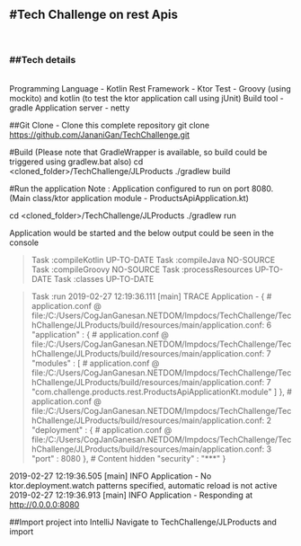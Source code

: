 <h2>#Tech Challenge on rest Apis</h2><br/>

<h3>##Tech details</h3><br/>
Programming Language - Kotlin
Rest Framework - Ktor
Test - Groovy (using mockito) and kotlin (to test the ktor application call using jUnit)
Build tool - gradle
Application server - netty

##Git Clone - Clone this complete repository
git clone https://github.com/JananiGan/TechChallenge.git

#Build (Please note that GradleWrapper is available, so build could be triggered using gradlew.bat also)
cd <cloned_folder>/TechChallenge/JLProducts
./gradlew build

#Run the application
Note : Application configured to run on port 8080. (Main class/ktor application module - ProductsApiApplication.kt)

cd <cloned_folder>/TechChallenge/JLProducts
./gradlew run

Application would be started and the below output could be seen in the console


> Task :compileKotlin UP-TO-DATE
> Task :compileJava NO-SOURCE
> Task :compileGroovy NO-SOURCE
> Task :processResources UP-TO-DATE
> Task :classes UP-TO-DATE

> Task :run
2019-02-27 12:19:36.111 [main] TRACE Application - {
    # application.conf @ file:/C:/Users/CogJanGanesan.NETDOM/Impdocs/TechChallenge/TechChallenge/JLProducts/build/resources/main/application.conf: 6
    "application" : {
        # application.conf @ file:/C:/Users/CogJanGanesan.NETDOM/Impdocs/TechChallenge/TechChallenge/JLProducts/build/resources/main/application.conf: 7
        "modules" : [
            # application.conf @ file:/C:/Users/CogJanGanesan.NETDOM/Impdocs/TechChallenge/TechChallenge/JLProducts/build/resources/main/application.conf: 7
            "com.challenge.products.rest.ProductsApiApplicationKt.module"
        ]
    },
    # application.conf @ file:/C:/Users/CogJanGanesan.NETDOM/Impdocs/TechChallenge/TechChallenge/JLProducts/build/resources/main/application.conf: 2
    "deployment" : {
        # application.conf @ file:/C:/Users/CogJanGanesan.NETDOM/Impdocs/TechChallenge/TechChallenge/JLProducts/build/resources/main/application.conf: 3
        "port" : 8080
    },
    # Content hidden
    "security" : "***"
}

2019-02-27 12:19:36.505 [main] INFO  Application - No ktor.deployment.watch patterns specified, automatic reload is not active
2019-02-27 12:19:36.913 [main] INFO  Application - Responding at http://0.0.0.0:8080


##Import project into IntelliJ
Navigate to TechChallenge/JLProducts and import